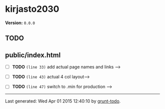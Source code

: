 # kirjasto2030

**Version:** `0.0.0`

## TODO

## public/index.html

-  [ ] **TODO** `(line 33)`  add actual page names and links -->
-  [ ] **TODO** `(line 43)`  actual 4 col layout-->
-  [ ] **TODO** `(line 47)`  switch to .min for production -->


* * *

Last generated: Wed Apr 01 2015 12:40:10 by [grunt-todo](https://github.com/leny/grunt-todo).
